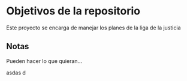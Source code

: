 # Objetivos de la repositorio

Este proyecto se encarga de manejar los planes de la liga de la justicia


## Notas
Pueden hacer lo que quieran...

asdas
d
